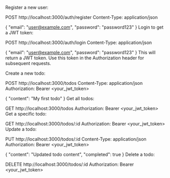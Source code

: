 Register a new user:

POST http://localhost:3000/auth/register
Content-Type: application/json

{
"email": "user@example.com",
"password": "password123"
}
Login to get a JWT token:

POST http://localhost:3000/auth/login
Content-Type: application/json

{
"email": "user@example.com",
"password": "password123"
}
This will return a JWT token. Use this token in the Authorization header for subsequent requests.

Create a new todo:

POST http://localhost:3000/todos
Content-Type: application/json
Authorization: Bearer <your_jwt_token>

{
"content": "My first todo"
}
Get all todos:

GET http://localhost:3000/todos
Authorization: Bearer <your_jwt_token>
Get a specific todo:

GET http://localhost:3000/todos/:id
Authorization: Bearer <your_jwt_token>
Update a todo:

PUT http://localhost:3000/todos/:id
Content-Type: application/json
Authorization: Bearer <your_jwt_token>

{
"content": "Updated todo content",
"completed": true
}
Delete a todo:

DELETE http://localhost:3000/todos/:id
Authorization: Bearer <your_jwt_token>